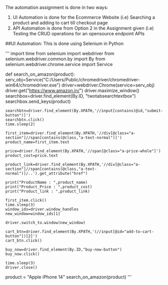 The automation assignment is done in two ways:
1. UI Automation is done for the Ecommerce Website (i.e) Searching a product and adding to cart till checkout page
2. API Automation is done from Option 2 in the Assignment given (i.e) Testing the CRUD operations for an opensource endpoint APIs

##UI Automation:
This is done using Selenium in Python

'''
import time
from selenium import webdriver 
from selenium.webdriver.common.by import By 
from selenium.webdriver.chrome.service import Service 

def search_on_amazon(product):
    serv_obj=Service("C:/Users/Public/chromedriver/chromedriver-win64/chromedriver.exe")
    driver=webdriver.Chrome(service=serv_obj)
    driver.get("https://www.amazon.in/")
    driver.maximize_window()
    searchbox=driver.find_element(By.ID, "twotabsearchtextbox")
    searchbox.send_keys(product)

    searchbtn=driver.find_element(By.XPATH,'//input[contains(@id,"submit-button")]')
    searchbtn.click()
    time.sleep(2)

    first_item=driver.find_element(By.XPATH,'//div[@class="a-section"]//span[contains(@class,"a-text-normal")]')
    product_name=first_item.text

    price=driver.find_element(By.XPATH,'//span[@class="a-price-whole"]')
    product_cost=price.text

    product_link=driver.find_element(By.XPATH,'//div[@class="a-section"]//span[contains(@class,"a-text-normal")]/..').get_attribute("href")

    print("ProductName : ",product_name)
    print("Product_Price : ",product_cost)
    print("Product_link : ",product_link)

    first_item.click()
    time.sleep(3)
    window_ids=driver.window_handles
    new_window=window_ids[1]

    driver.switch_to.window(new_window)

    cart_btn=driver.find_element(By.XPATH,'(//input[@id="add-to-cart-button"])[2]')
    cart_btn.click()

    buy_now=driver.find_element(By.ID,"buy-now-button")
    buy_now.click()

    time.sleep(3)
    driver.close()


product = "Apple iPhone 14"
search_on_amazon(product)
'''





